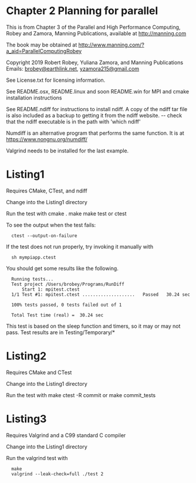 # Chapter 2 Planning for parallel
This is from Chapter 3 of the Parallel and High Performance Computing, Robey and Zamora,
Manning Publications, available at http://manning.com

The book may be obtained at
   http://www.manning.com/?a_aid=ParallelComputingRobey

Copyright 2019 Robert Robey, Yuliana Zamora, and Manning Publications
Emails: brobey@earthlink.net, yzamora215@gmail.com

See License.txt for licensing information.

See README.osx, README.linux and soon README.win for MPI and cmake 
installation instructions

See README.ndiff for instructions to install ndiff. A copy of the
ndiff tar file is also included as a backup to getting it from
the ndiff website.
   -- check that the ndiff executable is in the path with 'which ndiff'

Numdiff is an alternative program that performs the same function. It
is at https://www.nongnu.org/numdiff/

Valgrind needs to be installed for the last example.

# Listing1

   Requires CMake, CTest, and ndiff

   Change into the Listing1 directory

   Run the test with
      cmake .
      make
      make test
         or
      ctest
   
   To see the output when the test fails:
   
      ctest --output-on-failure

   If the test does not run properly, try invoking it manually with

      sh mympiapp.ctest
   
   You should get some results like the following.
   
      Running tests...
      Test project /Users/brobey/Programs/RunDiff
          Start 1: mpitest.ctest
      1/1 Test #1: mpitest.ctest ....................   Passed   30.24 sec
   
      100% tests passed, 0 tests failed out of 1
   
      Total Test time (real) =  30.24 sec
   
   This test is based on the sleep function and timers, so it may or may not pass.
   Test results are in Testing/Temporary/*
   
# Listing2

   Requires CMake and CTest

   Change into the Listing1 directory

   Run the test with
      make
      ctest -R commit
         or
      make commit_tests

# Listing3

   Requires Valgrind and a C99 standard C compiler

   Change into the Listing1 directory

   Run the valgrind test with

      make
      valgrind --leak-check=full ./test 2
